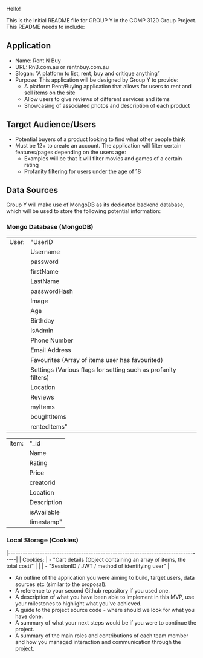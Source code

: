 Hello!

This is the initial README file for GROUP Y in the COMP 3120 Group Project. This README needs to include:

## Application
- Name: Rent N Buy
- URL: RnB.com.au or rentnbuy.com.au
- Slogan: “A platform to list, rent, buy and critique anything”
- Purpose: This application will be designed by Group Y  to provide:
    - A platform Rent/Buying application that allows for users to rent and sell items on the site
    - Allow users to give reviews of different services and items
    - Showcasing of associated photos and description of each product

## Target Audience/Users
- Potential buyers of a product looking to find what other people think
- Must be 12+ to create an account. The application will filter certain features/pages depending on the users age:
    - Examples will be that it will filter movies and games of a certain rating
    - Profanity filtering for users under the age of 18

## Data Sources
Group Y will make use of MongoDB as its dedicated backend database, which will be used to store the following potential information:

### Mongo Database (MongoDB)
|       |                                                                |
|-------|----------------------------------------------------------------|
| User: | "UserID                                                        |
|       | Username                                                       |
|       | password                                                       |
|       | firstName                                                      |
|       | LastName                                                       |
|       | passwordHash                                                   |
|       | Image                                                          |
|       | Age                                                            |
|       | Birthday                                                       |
|       | isAdmin                                                        |
|       | Phone Number                                                   |
|       | Email Address                                                  |
|       | Favourites (Array of items user has favourited)                |
|       | Settings (Various flags for setting such as profanity filters) |
|       | Location                                                       |
|       | Reviews                                                        |
|       | myItems                                                        |
|       | boughtItems                                                    |
|       | rentedItems"                                                   |


|       |             |
|-------|-------------|
| Item: | "_id        |
|       | Name        |
|       | Rating      |
|       | Price       |
|       | creatorId   |
|       | Location    |
|       | Description |
|       | isAvailable |
|       | timestamp"  |


### Local Storage (Cookies)
|---------------------------------------------------------------------------------|
| Cookies: | - "Cart details (Object containing an array of items, the total cost)" |
|          | - "SessionID / JWT / method of identifying user"                       |



- An outline of the application you were aiming to build, target users, data sources etc (similar to the proposal).
- A reference to your second Github repository if you used one.
- A description of what you have been able to implement in this MVP, use your milestones to highlight what you've achieved.
- A guide to the project source code - where should we look for what you have done.
- A summary of what your next steps would be if you were to continue the project.
- A summary of the main roles and contributions of each team member and how you managed interaction and communication through the project.